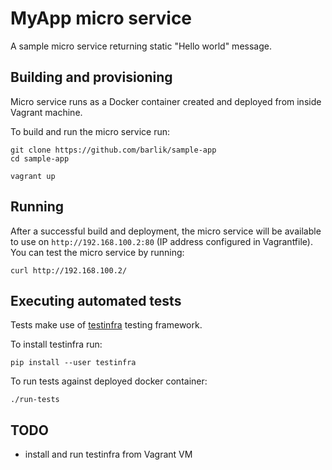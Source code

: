 MyApp micro service
===================

A sample micro service returning static "Hello world" message.

Building and provisioning
-------------------------

Micro service runs as a Docker container created and deployed from inside Vagrant machine.

To build and run the micro service run:

    git clone https://github.com/barlik/sample-app
    cd sample-app

    vagrant up

Running
-------

After a successful build and deployment, the micro service will be available to use on `http://192.168.100.2:80` (IP address configured in Vagrantfile). You can test the micro service by running:

    curl http://192.168.100.2/


Executing automated tests
-------------------------

Tests make use of [testinfra](https://testinfra.readthedocs.io/en/latest/index.html) testing framework.

To install testinfra run:

    pip install --user testinfra

To run tests against deployed docker container:

    ./run-tests


TODO
----

- install and run testinfra from Vagrant VM
